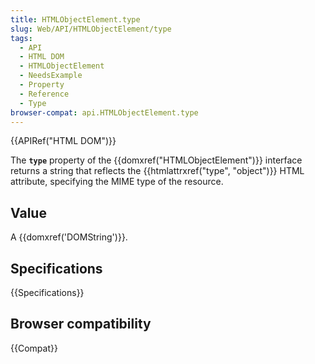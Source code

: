 ```yaml
---
title: HTMLObjectElement.type
slug: Web/API/HTMLObjectElement/type
tags:
  - API
  - HTML DOM
  - HTMLObjectElement
  - NeedsExample
  - Property
  - Reference
  - Type
browser-compat: api.HTMLObjectElement.type
---
```

{{APIRef("HTML DOM")}}

The **`type`** property of the
{{domxref("HTMLObjectElement")}} interface returns a string that
reflects the {{htmlattrxref("type", "object")}} HTML attribute, specifying the MIME type
of the resource.

## Value

A {{domxref('DOMString')}}.

## Specifications

{{Specifications}}

## Browser compatibility

{{Compat}}
